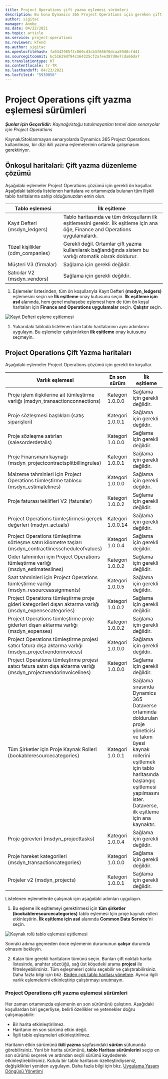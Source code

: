 ```yaml
---
title: Project Operations çift yazma eşlemesi sürümleri
description: Bu konu Dynamics 365 Project Operations için gereken çift yazma eşlemelerinin listesi sağlanır .
author: sigitac
manager: Annbe
ms.date: 04/22/2021
ms.topic: article
ms.service: project-operations
ms.reviewer: kfend
ms.author: sigitac
ms.openlocfilehash: fa0342985f2c860cd3cb3f686f0dcaa59d8cfd41
ms.sourcegitcommit: bc51629df94c164325cf2afee387d0e7cda66da7
ms.translationtype: HT
ms.contentlocale: tr-TR
ms.lasthandoff: 04/23/2021
ms.locfileid: "5939058"
---
```

# <a name="project-operations-dual-write-map-versions"></a>Project Operations çift yazma eşlemesi sürümleri

_**Şunlar için Geçerlidir:** Kaynağı/stoğu tutulmayanları temel alan senaryolar için Project Operations_

Kaynak/Stoklanmayan senaryolarda Dynamics 365 Project Operations kullanılması, bir dizi ikili yazma eşlemelerinin ortamda çalışmasını gerektiriyor. 

## <a name="prerequisite-maps-dual-write-orchestration-solution"></a>Önkoşul haritalari: Çift yazma düzenleme çözümü

Aşağıdaki eşlemeler Project Operations çözümü için gerekli ön koşullar. Aşağıdaki tabloda listelenen haritalara ve ortamınızda bulunan tüm ilişkili tablo haritalarına sahip olduğunuzdan emin olun.

| Tablo eşlemesi | İlk eşitleme |
| --- | --- |
| Kayıt Defteri (msdyn_ledgers) | Tablo haritasında ve tüm önkoşulların ilk eşitlemesini gerekir. İlk eşitleme için ana öğe, Finance and Operations uygulamalardı. |
| Tüzel kişilikler (cdm_companies) | Gerekli değil. Ortamlar çift yazma kullanılarak bağlandığında sistem bu varlığı otomatik olarak doldurur. |
| Müşteri V3 (firmalar) | Sağlama için gerekli değildir. |
| Satıcılar V2 (msdyn_vendors) | Sağlama için gerekli değildir. |

1. Eşlemeler listesinden, tüm ön koşullarıyla Kayıt Defteri **(msdyn\_ledgers)** eşlemesini seçin ve **İlk eşitleme** onay kutusunu seçin. **İlk eşitleme için asıl** alanında, hem genel muhasebe eşlemesi hem de tüm ön koşul haritaları için **Finance and Operations uygulamalar** seçin. **Çalıştır** seçin.

![Kayıt Defteri eşleme eşitlemesi](media/DW6.png)

1. Yukarıdaki tabloda listelenen tüm tablo haritalarının aynı adımlarını uygulayın. Bu eşlemeler çalıştırılırken **ilk eşitleme** onay kutusunu seçmeyin.

## <a name="project-operations-dual-write-maps"></a>Project Operations Çift Yazma haritaları

Aşağıdaki eşlemeler Project Operations çözümü için gerekli ön koşullar.

| **Varlık eşlemesi** | **En son sürüm** | **İlk eşitleme** |
| --- | --- | --- |
| Proje işlem ilişkilerine ait tümleştirme varlığı (msdyn\_transactionconnections) | Kategori 1.0.0.0 | Sağlama için gerekli değildir. |
| Proje sözleşmesi başlıkları (satış siparişleri) | Kategori 1.0.0.1 | Sağlama için gerekli değildir. |
| Proje sözleşme satırları (salesorderdetails) | Kategori 1.0.0.0 | Sağlama için gerekli değildir. |
| Proje Finansmanı kaynağı (msdyn_projectcontractsplitbillingrules) | Kategori 1.0.0.1 | Sağlama için gerekli değildir. |
| Malzeme tahminleri için Project Operations tümleştirme tablosu (msdyn\_estimatelines) | Kategori 1.0.0.0 | Sağlama için gerekli değildir. |
| Proje faturası teklifleri V2 (faturalar) | Kategori 1.0.0.2 | Sağlama için gerekli değildir. |
| Project Operations tümleştirmesi gerçek değerleri (msdyn_actuals) | Kategori 1.0.0.14 | Sağlama için gerekli değildir. |
| Project Operations tümleştirme sözleşme satırı kilometre taşları (msdyn_contractlinesscheduleofvalues) | Kategori 1.0.0.4 | Sağlama için gerekli değildir. |
| Gider tahminleri için Project Operations tümleştirme varlığı (msdyn_estimateslines) | Kategori 1.0.0.2 | Sağlama için gerekli değildir. |
| Saat tahminleri için Project Operations tümleştirme varlığı (msdyn_resourceassignments) | Kategori 1.0.0.5 | Sağlama için gerekli değildir. |
| Project Operations tümleştirme proje gideri kategorileri dışarı aktarma varlığı (msdyn_expensecategories) | Kategori 1.0.0.2 | Sağlama için gerekli değildir. |
| Project Operations tümleştirme proje giderleri dışarı aktarma varlığı (msdyn_expenses) | Kategori 1.0.0.2 | Sağlama için gerekli değildir. |
| Project Operations tümleştirme projesi satıcı fatura dışa aktarma varlığı (msdyn_projectvendorinvoices) | Kategori 1.0.0.0 | Sağlama için gerekli değildir. |
| Project Operations tümleştirme projesi satıcı fatura satırı dışa aktarma varlığı (msdyn_projectvendorinvoicelines) | Kategori 1.0.0.0 | Sağlama için gerekli değildir. |
| Tüm Şirketler için Proje Kaynak Rolleri (bookableresourcecategories) | Kategori 1.0.0.1 | Sağlama sırasında Dynamics 365 Dataverse ortamında doldurulan proje yöneticisi ve takım üyesi kaynak rollerini eşitlemek için tablo haritasında başlangıç eşitlemesi yapılmasını ister. Dataverse, ilk eşitleme için ana kaynaktır. |
| Proje görevleri (msdyn_projecttasks) | Kategori 1.0.0.4 | Sağlama için gerekli değildir. |
| Proje hareket kategorileri (msdyn_transactioncategories) | Kategori 1.0.0.0 | Sağlama için gerekli değildir. |
| Projeler v2 (msdyn_projects) | Kategori 1.0.0.1 | Sağlama için gerekli değildir. |

Listelenen eşlemelerde çalışmak için aşağıdaki adımları uygulayın.

1. Bu eşleme ilk eşitlemeyi gerektirmesi için **tüm şirketler (bookableresourcecategories)** tablo eşlemesi Için proje kaynak rolleri etkinleştirin. **İlk eşitleme için asıl** alanında **Common Data Service**'ni seçin. 

 ![Kaynak rolü tablo eşlemesi eşitlemesi](media/6ResourceInitialSync.jpg)

 Sonraki adıma geçmeden önce eşlemenin durumunun **çalışır** durumda olmasını bekleyin.

2. Kalan tüm gerekli haritaların tümünü seçin. Bunları çift noktalı harita listesinde, anahtar sözcüğü, sağ üst köşedeki arama **projesi** ile filtreleyebilirsiniz. Tüm eşleşmeleri çoklu seçebilir ve çalıştırabilirsiniz. Daha fazla bilgi için bkz. [Birden çok tablo haritası yönetme](/dynamics365/fin-ops-core/dev-itpro/data-entities/dual-write/multiple-entity-maps). Ayrıca ilgili varlık eşlemelerini etkinleştirip çalıştırmayı unutmayın.

### <a name="project-operations-dual-write-map-versions"></a>Project Operations çift yazma eşlemesi sürümleri

Her zaman ortamınızda eşlemenin en son sürümünü çalıştırın. Aşağıdaki koşullardan biri geçerliyse, belirli özellikler ve yetenekler doğru çalışmayabilir:

- Bir harita etkinleştirilmez.
- Haritanın en son sürümü etkin değil. 
- İlgili tablo eşleşmeleri etkinleştirilmez.

Haritanın etkin sürümünü **ikili yazma** sayfasındaki **sürüm** sütununda görebilirsiniz. Yeni bir harita sürümünü, **tablo Haritası sürümlerini** seçip en son sürümü seçerek ve ardından seçili sürümü kaydederek etkinleştirebilirsiniz. Kutulu bir tablo haritasını özelleştirdiyseniz, değişiklikleri yeniden uygulayın. Daha fazla bilgi için bkz. [Uygulama Yaşam Döngüsü Yönetimi](/dynamics365/fin-ops-core/dev-itpro/data-entities/dual-write/app-lifecycle-management)
